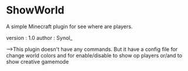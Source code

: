 # ShowWorld
A simple Minecraft plugin for see where are players.

version : 1.0
author : Synol_

-->This plugin doesn't have any commands. 
 But it have a config file for change world colors and for enable/disable to show op players or/and to show creative gamemode
